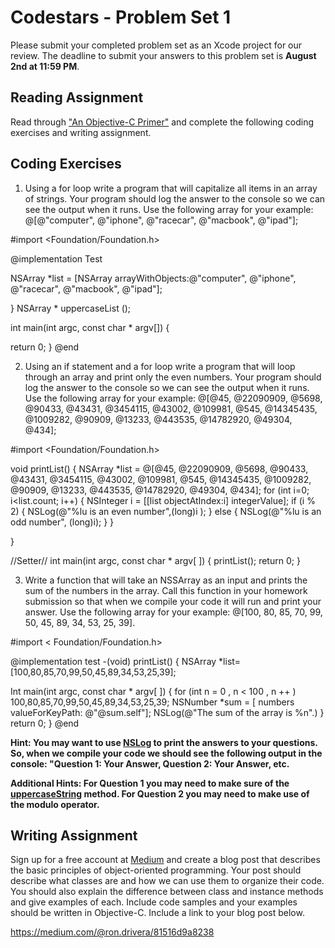 # Codestars - Problem Set 1

Please submit your completed problem set as an Xcode project for our review. The deadline to submit your answers to this problem set is **August 2nd at 11:59 PM**.

## Reading Assignment
Read through ["An Objective-C Primer"](http://courseware.codeschool.com.s3.amazonaws.com/try_ios/objective_c_primer.pdf) and complete the following coding exercises and writing assignment.

## Coding Exercises 

1) Using a for loop write a program that will capitalize all items in an array of strings. Your program should log the answer to the console so we can see the output when it runs. Use the following array for your example: @[@"computer", @"iphone", @"racecar", @"macbook", @"ipad"];

#import <Foundation/Foundation.h>

@implementation Test

NSArray *list = [NSArray arrayWithObjects:@"computer", @"iphone", @"racecar", @"macbook", @"ipad"];

}
NSArray * uppercaseList ();


int main(int argc, const char * argv[]) {

return 0;
}
@end

2) Using an if statement and a for loop write a program that will loop through an array and print only the even numbers. Your program should log the answer to the console so we can see the output when it runs. Use the following array for your example: @[@45, @22090909, @5698, @90433, @43431, @3454115, @43002, @109981, @545, @14345435, @1009282, @90909, @13233, @443535, @14782920, @49304, @434];


#import <Foundation/Foundation.h>

void printList() {
NSArray *list = @[@45, @22090909, @5698, @90433, @43431, @3454115, @43002, @109981, @545, @14345435, @1009282, @90909, @13233, @443535, @14782920, @49304, @434];
for (int i=0; i<list.count; i++) {
NSInteger i = [[list objectAtIndex:i] integerValue];
if (i % 2) {
NSLog(@"%lu is an even number",(long)i );
} else {
NSLog(@"%lu is an odd number", (long)i);
}
}

}

//Setter//
int main(int argc, const char * argv[ ]) {
printList();
return 0;
}



3) Write a function that will take an NSSArray as an input and prints the sum of the numbers in the array. Call this function in your homework submission so that when we compile your code it will run and print your answer. Use the following array for your example: @[100, 80, 85, 70, 99, 50, 45, 89, 34, 53, 25, 39]. 

#import < Foundation/Foundation.h>

@implementation test
-(void) printList() {
NSArray *list= [100,80,85,70,99,50,45,89,34,53,25,39];

Int main(int argc, const char * argv[ ])
{
for (int n = 0 , n < 100 , n ++ ) 100,80,85,70,99,50,45,89,34,53,25,39;
NSNumber *sum = [ numbers valueForKeyPath: @"@sum.self"];
NSLog(@"The sum of the array is %n".)
}
return 0;
}
@end



**Hint: You may want to use [NSLog](https://developer.apple.com/library/mac/documentation/Cocoa/Reference/Foundation/Miscellaneous/Foundation_Functions/#//apple_ref/c/func/NSLog) to print the answers to your questions. So, when we compile your code we should see the following output in the console: "Question 1: Your Answer, Question 2:  Your Answer, etc.**

**Additional Hints: For Question 1 you may need to make sure of the [uppercaseString](https://developer.apple.com/library/mac/documentation/Cocoa/Reference/Foundation/Classes/NSString_Class/#//apple_ref/occ/instp/NSString/uppercaseString) method. For Question 2 you may need to make use of the modulo operator.**


## Writing Assignment
Sign up for a free account at [Medium](https://medium.com/) and create a blog post that describes the basic principles of object-oriented programming. Your post should describe what classes are and how we can use them to organize their code. You should also explain the difference between class and instance methods and give examples of each. Include code samples and your examples should be written in Objective-C. Include a link to your blog post below.

https://medium.com/@ron.drivera/81516d9a8238

